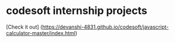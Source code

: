 # codesoft internship projects

[Check it out] (https://devanshi-4831.github.io/codesoft/javascript-calculator-master/index.html)
